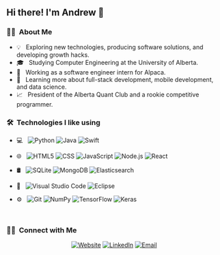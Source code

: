 <h2>Hi there! I'm Andrew 👋</h2>

<h3>👨‍💻 &nbsp;About Me </h3>

- 💡 &nbsp; Exploring new technologies, producing software solutions, and developing growth hacks.
- 🎓 &nbsp; Studying Computer Engineering at the University of Alberta.
- 🤖 &nbsp; Working as a software engineer intern for Alpaca.
- 🌱 &nbsp; Learning more about full-stack development, mobile development, and data science.
- 📈 &nbsp; President of the Alberta Quant Club and a rookie competitive programmer.

<h3> 🛠 &nbsp;Technologies I like using</h3>

- 💻 &nbsp;
  ![Python](https://img.shields.io/badge/-Python-333333?style=flat&logo=python)
  ![Java](https://img.shields.io/badge/-Java-333333?style=flat&logo=Java&logoColor=FF7396)
  ![Swift](https://img.shields.io/badge/-Swift-333333?style=flat&logo=Swift&logoColor=FF74500)
  
- 🌐 &nbsp;
  ![HTML5](https://img.shields.io/badge/-HTML5-333333?style=flat&logo=HTML5)
  ![CSS](https://img.shields.io/badge/-CSS-333333?style=flat&logo=CSS3&logoColor=1572B6)
  ![JavaScript](https://img.shields.io/badge/-JavaScript-333333?style=flat&logo=javascript)
  ![Node.js](https://img.shields.io/badge/-Node.js-333333?style=flat&logo=node.js)
  ![React](https://img.shields.io/badge/-React-333333?style=flat&logo=react)
- 🛢 &nbsp;
  ![SQLite](https://img.shields.io/badge/-SQLite-333333?style=flat&logo=sqlite)
  ![MongoDB](https://img.shields.io/badge/-MongoDB-333333?style=flat&logo=mongodb)
  ![Elasticsearch](https://img.shields.io/badge/-Elasticsearch-333333?style=flat&logo=elasticsearch&logoColor=FFFF00)
- 🔧 &nbsp;
  ![Visual Studio Code](https://img.shields.io/badge/-Visual%20Studio%20Code-333333?style=flat&logo=visual-studio-code&logoColor=007ACC)
  ![Eclipse](https://img.shields.io/badge/-Eclipse-333333?style=flat&logo=eclipse-ide&logoColor=2C2255)
- ⚙️ &nbsp;
  ![Git](https://img.shields.io/badge/-Git-333333?style=flat&logo=git)
  ![NumPy](https://img.shields.io/badge/-NumPy-333333?style=flat&logo=numpy)
  ![TensorFlow](https://img.shields.io/badge/-TensorFlow-333333?style=flat&logo=tensorflow)
  ![Keras](https://img.shields.io/badge/-Keras-333333?style=flat&logo=keras)

<br/>

<h3> 🤝🏻 &nbsp;Connect with Me </h3>

<p align="center">
<a href="https://www.andrewwood.ca/"><img alt="Website" src="https://img.shields.io/badge/Website-www.andrewwood.ca-blue?style=flat-square&logo=google-chrome"></a>
<a href="https://www.linkedin.com/in/-andrewwood/"><img alt="LinkedIn" src="https://img.shields.io/badge/LinkedIn-Andrew%20Wood-blue?style=flat-square&logo=linkedin"></a>
<a href="mailto:andrew.wood@ualberta.ca"><img alt="Email" src="https://img.shields.io/badge/Email-andrew.wood@ualberta.ca-blue?style=flat-square&logo=gmail"></a>
</p>
